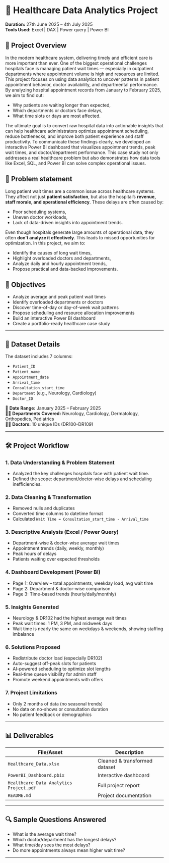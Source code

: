 # 🏥 Healthcare Data Analytics Project

**Duration:** 27th June 2025 – 4th July 2025  
**Tools Used:** Excel | DAX | Power query | Power BI

## 📌 Project Overview
In the modern healthcare system, delivering timely and efficient care is more important than ever. One of the biggest operational challenges hospitals face is managing patient wait times — especially in outpatient departments where appointment volume is high and resources are limited. This project focuses on using data analytics to uncover patterns in patient appointment behavior, doctor availability, and departmental performance. By analyzing hospital appointment records from January to February 2025, we aim to find out:
- Why patients are waiting longer than expected,
- Which departments or doctors face delays,
- What time slots or days are most affected.

The ultimate goal is to convert raw hospital data into actionable insights that can help healthcare administrators optimize appointment scheduling, reduce bottlenecks, and improve both patient experience and staff productivity. To communicate these findings clearly, we developed an interactive Power BI dashboard that visualizes appointment trends, peak wait times, and doctor/department performance. This case study not only addresses a real healthcare problem but also demonstrates how data tools like Excel, SQL, and Power BI can solve complex operational issues.

## 📌 Problem statement
Long patient wait times are a common issue across healthcare systems. They affect not just **patient satisfaction**, but also the hospital’s **revenue, staff morale, and operational efficiency**.
These delays are often caused by:
- Poor scheduling systems,
- Uneven doctor workloads,
- Lack of data-driven insights into appointment trends.

Even though hospitals generate large amounts of operational data, they often **don’t analyze it effectively**. This leads to missed opportunities for optimization.
In this project, we aim to:
- Identify the causes of long wait times,
- Highlight overloaded doctors and departments,
- Analyze daily and hourly appointment trends,
- Propose practical and data-backed improvements.

## 🎯 Objectives

- Analyze average and peak patient wait times
- Identify overloaded departments or doctors
- Discover time-of-day or day-of-week wait patterns
- Propose scheduling and resource allocation improvements
- Build an interactive Power BI dashboard
- Create a portfolio-ready healthcare case study

---

## 🧩 Dataset Details

The dataset includes 7 columns:
- `Patient_ID`
- `Patient_name`
- `Appointment_date`
- `Arrival_time`
- `Consultation_start_time`
- `Department` (e.g., Neurology, Cardiology)
- `Doctor_ID`

📅 **Date Range:** January 2025 – February 2025  
🧑‍⚕️ **Departments Covered:** Neurology, Cardiology, Dermatology, Orthopedics, Pediatrics  
👨‍⚕️ **Doctors:** 10 unique IDs (DR100–DR109)

---

## 🛠️ Project Workflow

### 1. Data Understanding & Problem Statement
- Analyzed the key challenges hospitals face with patient wait time.
- Defined the scope: department/doctor-wise delays and scheduling inefficiencies.

### 2. Data Cleaning & Transformation
- Removed nulls and duplicates
- Converted time columns to datetime format
- Calculated `Wait Time = Consultation_start_time - Arrival_time`

### 3. Descriptive Analysis (Excel / Power Query)
- Department-wise & doctor-wise average wait times
- Appointment trends (daily, weekly, monthly)
- Peak hours of delays
- Patients waiting over expected thresholds

### 4. Dashboard Development (Power BI)
- Page 1: Overview – total appointments, weekday load, avg wait time
- Page 2: Department & doctor-wise comparison
- Page 3: Time-based trends (hourly/daily/monthly)

### 5. Insights Generated
- Neurology & DR102 had the highest average wait times
- Peak wait times: 1 PM, 3 PM, and midweek days
- Wait time is nearly the same on weekdays & weekends, showing staffing imbalance

### 6. Solutions Proposed
- Redistribute doctor load (especially DR102)
- Auto-suggest off-peak slots for patients
- AI-powered scheduling to optimize slot lengths
- Real-time queue visibility for admin staff
- Promote weekend appointments with offers

### 7. Project Limitations
- Only 2 months of data (no seasonal trends)
- No data on no-shows or consultation duration
- No patient feedback or demographics

---

## 📊 Deliverables

| File/Asset | Description |
|------------|-------------|
| `Healthcare_Data.xlsx` | Cleaned & transformed dataset |
| `PowerBI_Dashboard.pbix` | Interactive dashboard |
| `Healthcare Data Analytics Project.pdf` | Full project report |
| `README.md` | Project documentation |

---

## 🔍 Sample Questions Answered

- What is the average wait time?
- Which doctor/department has the longest delays?
- What time/day sees the most delays?
- Do more appointments always mean higher wait time?

---
